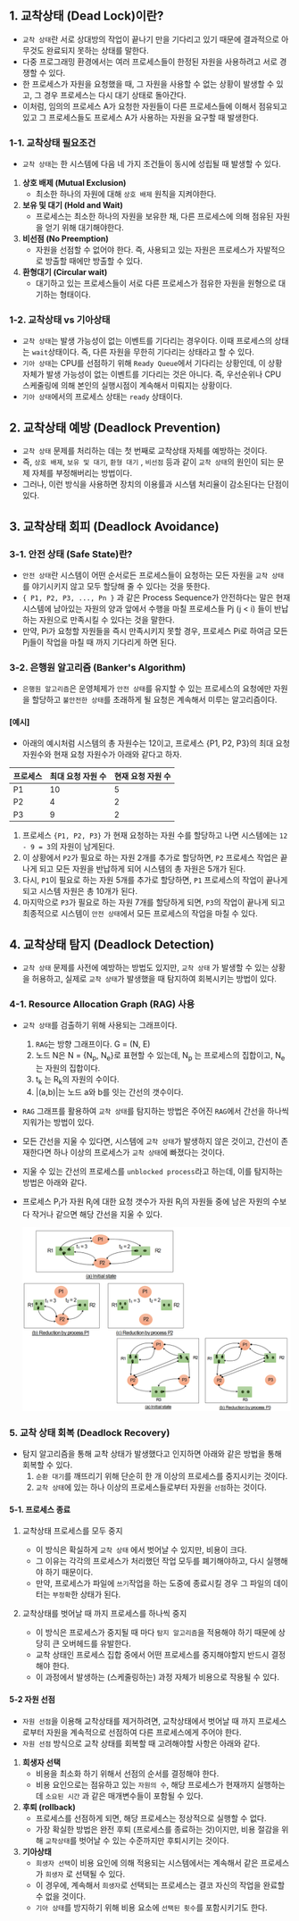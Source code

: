 ## 1. 교착상태 (Dead Lock)이란?

- `교착 상태`란 서로 상대방의 작업이 끝나기 만을 기다리고 있기 때문에 결과적으로 아무것도 완료되지 못하는 상태를 말한다.
- 다중 프로그래밍 환경에서는 여러 프로세스들이 한정된 자원을 사용하려고 서로 경쟁할 수 있다.
- 한 프로세스가 자원을 요청했을 때, 그 자원을 사용할 수 없는 상황이 발생할 수 있고, 그 경우 프로세스는 다시 대기 상태로 돌아간다.
- 이처럼, 임의의 프로세스 A가 요청한 자원들이 다른 프로세스들에 이해서 점유되고 있고 그 프로세스들도 프로세스 A가 사용하는 자원을 요구할 때 발생한다.



### 1-1. 교착상태 필요조건

- `교착 상태`는 한 시스템에 다음 네 가지 조건들이 동시에 성립될 때 발생할 수 있다.

1. **상호 배제 (Mutual Exclusion)**
   - 최소한 하나의 자원에 대해 `상호 배제` 원칙을 지켜야한다.
2. **보유 및 대기 (Hold and Wait)**
   - 프로세스는 최소한 하나의 자원을 보유한 채, 다른 프로세스에 의해 점유된 자원을 얻기 위해 대기해야한다.
3. **비선점 (No Preemption)**
   - 자원을 선점할 수 없어야 한다. 즉, 사용되고 있는 자원은 프로세스가 자발적으로 방출할 때에만 방출할 수 있다.
4. **환형대기 (Circular wait)**
   - 대기하고 있는 프로세스들이 서로 다른 프로세스가 점유한 자원을 원형으로 대기하는 형태이다.

### 1-2. 교착상태 vs 기아상태

- `교착 상태`는 발생 가능성이 없는 이벤트를 기다리는 경우이다. 이때 프로세스의 상태는 `wait`상태이다. 즉, 다른 자원을 무한히 기다리는 상태라고 할 수 있다.
- `기아 상태`는 CPU를 선점하기 위해 `Ready Queue`에서 기다리는 상황인데, 이 상황 자체가 발생 가능성이 없는 이벤트를 기다리는 것은 아니다. 즉, 우선순위나 CPU 스케줄링에 의해 본인의 실행시점이 계속해서 미뤄지는 상황이다.
- `기아 상태`에서의 프로세스 상태는 `ready` 상태이다.



## 2. 교착상태 예방 (Deadlock Prevention)

- `교착 상태` 문제를 처리하는 데는 첫 번째로 교착상태 자체를 예방하는 것이다.
- 즉, `상호 배제`, `보유 및 대기`, `환형 대기` , `비선점` 등과 같이 `교착 상태`의 원인이 되는 문제 자체를 부정해버리는 방법이다.
- 그러나, 이런 방식을 사용하면 장치의 이용률과 시스템 처리율이 감소된다는 단점이 있다.



## 3. 교착상태 회피 (Deadlock Avoidance)

### 3-1. 안전 상태 (Safe State)란?

- `안전 상태`란 시스템이 어떤 순서로든 프로세스들이 요청하는 모든 자원을 `교착 상태`를 야기시키지 않고 모두 할당해 줄 수 있다는 것을 뜻한다.
- `{ P1, P2, P3, ..., Pn }` 과 같은 Process Sequence가 안전하다는 말은 현재 시스템에 남아있는 자원의 양과 앞에서 수행을 마칠 프로세스들  Pj (j < i) 들이 반납하는 자원으로 만족시킬 수 있다는 것을 말한다.
- 만약, Pi가 요청할 자원들을 즉시 만족시키지 못할 경우, 프로세스 Pi로 하여금 모든 Pj들이 작업을 마칠 때 까지 기다리게 하면 된다.



### 3-2. 은행원 알고리즘 (Banker's Algorithm)

- `은행원 알고리즘`은 운영체제가 `안전 상태`를 유지할 수 있는 프로세스의 요청에만 자원을 할당하고 `불안전한 상태`를 초래하게 될 요청은 계속해서 미루는 알고리즘이다.



#### [예시]

- 아래의 예시처럼 시스템의 총 자원수는 12이고, 프로세스 {P1, P2, P3}의 최대 요청 자원수와 현재 요청 자원수가 아래와 같다고 하자.

| 프로세스 | 최대 요청 자원 수 | 현재 요청 자원 수 |
| -------- | ----------------- | ----------------- |
| P1       | 10                | 5                 |
| P2       | 4                 | 2                 |
| P3       | 9                 | 2                 |

1. 프로세스 `{P1, P2, P3}` 가 현재 요청하는 자원 수를 할당하고 나면 시스템에는 `12 - 9 = 3`의 자원이 남게된다.
2. 이 상황에서 `P2`가 필요로 하는 자원 2개를 추가로 할당하면, `P2` 프로세스 작업은 끝나게 되고 모든 자원을 반납하게 되어 시스템의 총 자원은 5개가 된다.
3. 다시, `P1`이 필요로 하는 자원 5개를 추가로 할당하면, `P1` 프로세스의 작업이 끝나게 되고 시스템 자원은 총 10개가 된다.
4. 마지막으로 `P3`가 필요로 하는 자원 7개를 할당하게 되면, `P3`의 작업이 끝나게 되고 최종적으로 시스템이 `안전 상태`에서 모든 프로세스의 작업을 마칠 수 있다.



## 4. 교착상태 탐지 (Deadlock Detection)

- `교착 상태` 문제를 사전에 예방하는 방법도 있지만, `교착 상태` 가 발생할 수 있는 상황을 허용하고, 실제로 `교착 상태`가 발생했을 때 탐지하여 회복시키는 방법이 있다.



### 4-1. Resource Allocation Graph (RAG) 사용

- `교착 상태`를 검출하기 위해 사용되는 그래프이다.

  1. `RAG`는 방향 그래프이다. G = (N, E)
  2. 노드 N은 N = {N<sub>p</sub>, N<sub>e</sub>}로 표현할 수 있는데, N<sub>p</sub> 는 프로세스의 집합이고, N<sub>e</sub>는 자원의 집합이다.
  3. t<sub>k</sub> 는 R<sub>k</sub>의 자원의 수이다.
  4. |(a,b)|는 노드 a와 b를 잇는 간선의 갯수이다.

- `RAG` 그래프를 활용하여 `교착 상태`를 탐지하는 방법은 주어진 `RAG`에서 간선을 하나씩 지워가는 방법이 있다.

- 모든 간선을 지울 수 있다면, 시스템에 `교착 상태`가 발생하지 않은 것이고,  간선이 존재한다면 하나 이상의 프로세스가 `교착 상태`에 빠졌다는 것이다.

- 지울 수 있는 간선의 프로세스를 `unblocked process`라고 하는데, 이를 탐지하는 방법은 아래와 같다.

- 프로세스 P<sub>i</sub>가 자원 R<sub>j</sub>에 대한 요청 갯수가 자원 R<sub>j</sub>의 자원들 중에 남은 자원의 수보다 작거나 같으면 해당 간선을 지울 수 있다.

  ![](../자료/RAG.PNG)



### 5. 교착 상태 회복 (Deadlock Recovery)

- 탐지 알고리즘을 통해 교착 상태가 발생했다고 인지하면 아래와 같은 방법을 통해 회복할 수 있다.
  1. `순환 대기`를 깨뜨리기 위해 단순히 한 개 이상의 프로세스를 중지시키는 것이다.
  2. `교착 상태`에 있는 하나 이상의 프로세스들로부터 자원을 `선점`하는 것이다.



#### 5-1. 프로세스 종료

1. 교착상태 프로세스를 모두 중지

   - 이 방식은 확실하게 `교착 상태` 에서 벗어날 수 있지만, 비용이 크다.
   - 그 이유는 각각의 프로세스가 처리했던 작업 모두를 폐기해야하고, 다시 실행해야 하기 때문이다.
   - 만약, 프로세스가 파일에 `쓰기`작업을 하는 도중에 종료시킬 경우 그 파일의 데이터는 `부정확`한 상태가 된다.

   

2. 교착상태를 벗어날 때 까지 프로세스를 하나씩 중지

   - 이 방식은 프로세스가 중지될 때 마다 `탐지 알고리즘`을 적용해야 하기 때문에 상당히 큰 오버헤드를 유발한다.
   - 교착 상태인 프로세스 집합 중에서 어떤 프로세스를 중지해야할지 반드시 결정해야 한다.
   - 이 과정에서 발생하는 (스케줄링하는) 과정 자체가 비용으로 작용될 수 있다.



#### 5-2 자원 선점

- `자원 선점`을 이용해 교착상태를 제거하려면, 교착상태에서 벗어날 때 까지 프로세스로부터 자원을 계속적으로 선점하여 다른 프로세스에게 주어야 한다.
- `자원 선점` 방식으로 교착 상태를 회복할 때 고려해야할 사항은 아래와 같다.

1. **희생자 선택**
   - 비용을 최소화 하기 위해서 선점의 순서를 결정해야 한다. 
   - 비용 요인으로는 점유하고 있는 `자원의 수`, 해당 프로세스가 현재까지 실행하는데 `소요된 시간` 과 같은 매개변수들이 포함될 수 있다.
2. **후퇴 (rollback)**
   - 프로세스를 선점하게 되면, 해당 프로세스는 정상적으로 실행할 수 없다.
   - 가장 확실한 방법은 완전 후퇴 (프로세스를 종료하는 것)이지만, 비용 절감을 위해 `교착상태`를 벗어날 수 있는 수준까지만 후퇴시키는 것이다.
3. **기아상태**
   - `희생자 선택`이 비용 요인에 의해 적용되는 시스템에서는 계속해서 같은 프로세스가 `희생자` 로 선택될 수 있다.
   - 이 경우에, 계속해서 `희생자`로 선택되는 프로세스는 결코 자신의 작업을 완료할 수 없을 것이다.
   - `기아 상태`를 방지하기 위해  비용 요소에 `선택된 횟수`를 포함시키기도 한다.